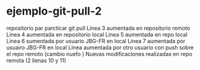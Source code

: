 # ejemplo-git-pull-2
repositorio par parcticar git pull
Linea 3 aumentada en repositorio remoto
Linea 4 aumentada en repositorio local
Linea 5 aumentada en repo local
Linea 6 sumentada por usuario JBG-FR en local
Linea 7 aumentada por usuairo JBG-FR en local
Linea aumentada por otro usuario con push sobre el repo remoto
(cambio nuefo )
Nuevas modificaciones realizadas 
en repo remota (2 lienas 10 y 11)
